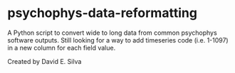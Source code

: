 # psychophys-data-reformatting
A Python script to convert wide to long data from common psychophys software outputs.
Still looking for a way to add timeseries code (i.e. 1-1097) in a new column for each field value.

Created by David E. Silva
